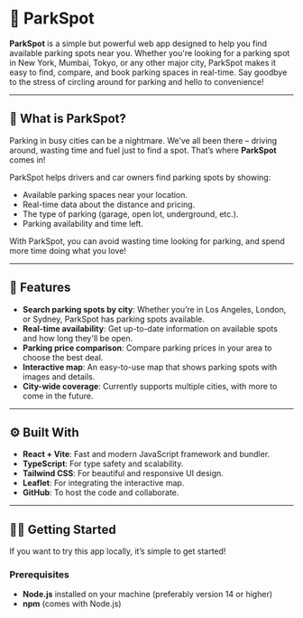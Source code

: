 # 🚗 ParkSpot

**ParkSpot** is a simple but powerful web app designed to help you find available parking spots near you. Whether you're looking for a parking spot in New York, Mumbai, Tokyo, or any other major city, ParkSpot makes it easy to find, compare, and book parking spaces in real-time. Say goodbye to the stress of circling around for parking and hello to convenience!

---

## 🌟 What is ParkSpot?

Parking in busy cities can be a nightmare. We’ve all been there – driving around, wasting time and fuel just to find a spot. That’s where **ParkSpot** comes in! 

ParkSpot helps drivers and car owners find parking spots by showing:
- Available parking spaces near your location.
- Real-time data about the distance and pricing.
- The type of parking (garage, open lot, underground, etc.).
- Parking availability and time left.

With ParkSpot, you can avoid wasting time looking for parking, and spend more time doing what you love!

---

## 🚀 Features

- **Search parking spots by city**: Whether you’re in Los Angeles, London, or Sydney, ParkSpot has parking spots available.
- **Real-time availability**: Get up-to-date information on available spots and how long they'll be open.
- **Parking price comparison**: Compare parking prices in your area to choose the best deal.
- **Interactive map**: An easy-to-use map that shows parking spots with images and details.
- **City-wide coverage**: Currently supports multiple cities, with more to come in the future.

---

## ⚙️ Built With

- **React + Vite**: Fast and modern JavaScript framework and bundler.
- **TypeScript**: For type safety and scalability.
- **Tailwind CSS**: For beautiful and responsive UI design.
- **Leaflet**: For integrating the interactive map.
- **GitHub**: To host the code and collaborate.

---

## 🧑‍💻 Getting Started

If you want to try this app locally, it’s simple to get started!

### Prerequisites

- **Node.js** installed on your machine (preferably version 14 or higher)
- **npm** (comes with Node.js)

